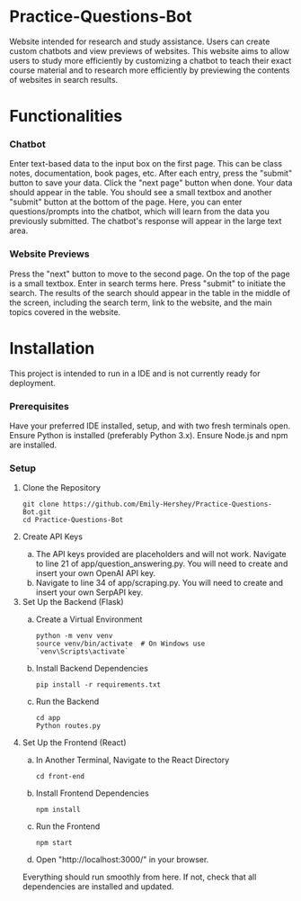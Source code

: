 # Practice-Questions-Bot
Website intended for research and study assistance. Users can create custom chatbots and view previews of websites. This website aims to allow users to study more efficiently by customizing a chatbot to teach their exact course material and to research more efficiently by previewing the contents of websites in search results.
<br>
<h1>Functionalities</h1>
<h3>Chatbot</h3>
<p>Enter text-based data to the input box on the first page. This can be class notes, documentation, book pages, etc. After each entry, press the "submit" button to save your data. Click the "next page" button when done. Your data should appear in the table. You should see a small textbox and another "submit" button at the bottom of the page. Here, you can enter questions/prompts into the chatbot, which will learn from the data you previously submitted. The chatbot's response will appear in the large text area.</p>
<h3>Website Previews</h3>
<p>Press the "next" button to move to the second page. On the top of the page is a small textbox. Enter in search terms here. Press "submit" to initiate the search. The results of the search should appear in the table in the middle of the screen, including the search term, link to the website, and the main topics covered in the website.</p>

<h1>Installation</h1>
<p>This project is intended to run in a IDE and is not currently ready for deployment. </p>
<h3>Prerequisites</h3>
<p>Have your preferred IDE installed, setup, and with two fresh terminals open. Ensure Python is installed (preferably Python 3.x). Ensure Node.js and npm are installed.</p>
<h3>Setup</h3>
<ol>
  <li>Clone the Repository</li>
  <pre><code>git clone https://github.com/Emily-Hershey/Practice-Questions-Bot.git
cd Practice-Questions-Bot</code></pre>
  <li>Create API Keys</li> 
    <ol style="list-style-type: lower-alpha">
      <li>The API keys provided are placeholders and will not work. Navigate to line 21 of app/question_answering.py. You will need to create and insert your own OpenAI API key. </li>
      <li>Navigate to line 34 of app/scraping.py. You will need to create and insert your own SerpAPI key.</li></ol>
  <li>Set Up the Backend (Flask)</li>
    <ol style="list-style-type: lower-alpha">
      <li>Create a Virtual Environment</li>
      <pre><code>python -m venv venv
source venv/bin/activate  # On Windows use `venv\Scripts\activate`</code></pre>
      <li>Install Backend Dependencies</li> 
      <pre><code>pip install -r requirements.txt</code></pre>
      <li>Run the Backend</li> 
      <pre><code>cd app
Python routes.py</code></pre></ol>
  <li>Set Up the Frontend (React)</li>
    <ol style="list-style-type: lower-alpha">
      <li>In Another Terminal, Navigate to the React Directory</li> 
      <pre><code>cd front-end</code></pre>
      <li>Install Frontend Dependencies</li>  
      <pre><code>npm install</code></pre>
      <li>Run the Frontend</li> 
      <pre><code>npm start</code></pre>
      <li>Open "http://localhost:3000/" in your browser.</li></ol>
<p>Everything should run smoothly from here. If not, check that all dependencies are installed and updated.</p>

